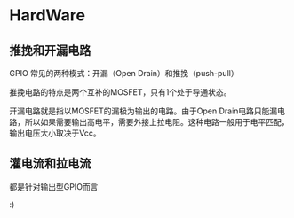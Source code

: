 HardWare
======

推挽和开漏电路
----

GPIO 常见的两种模式：开漏（Open Drain）和推挽（push-pull）

推挽电路的特点是两个互补的MOSFET，只有1个处于导通状态。

开漏电路就是指以MOSFET的漏极为输出的电路。由于Open Drain电路只能漏电路，所以如果需要输出高电平，需要外接上拉电阻。这种电路一般用于电平匹配，输出电压大小取决于Vcc。

灌电流和拉电流
-------

都是针对输出型GPIO而言






:)
